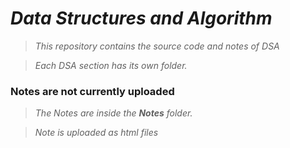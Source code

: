 ﻿# *Data Structures and Algorithm*


>*This repository contains the source code and notes of DSA*

>*Each DSA section has its own folder.*

### Notes are not currently uploaded

>*The Notes are inside the **Notes** folder.*

>*Note is uploaded as html files*

